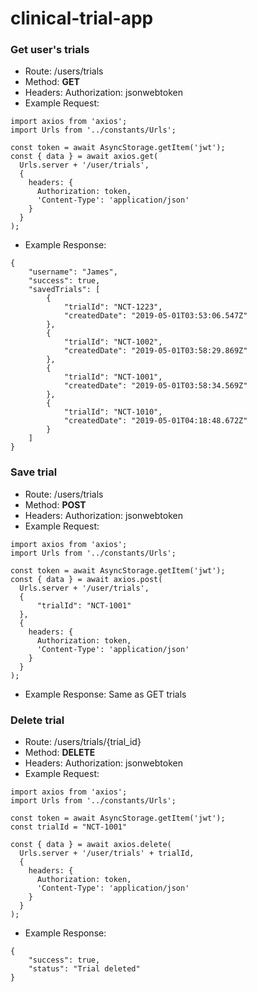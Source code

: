 # clinical-trial-app

### Get user's trials
* Route: /users/trials
* Method: **GET**
* Headers: Authorization: jsonwebtoken
* Example Request:
```
import axios from 'axios';
import Urls from '../constants/Urls';

const token = await AsyncStorage.getItem('jwt');
const { data } = await axios.get(
  Urls.server + '/user/trials',
  {
    headers: {
      Authorization: token,
      'Content-Type': 'application/json'
    }
  }
);
```
* Example Response:
```
{
    "username": "James",
    "success": true,
    "savedTrials": [
        {
            "trialId": "NCT-1223",
            "createdDate": "2019-05-01T03:53:06.547Z"
        },
        {
            "trialId": "NCT-1002",
            "createdDate": "2019-05-01T03:58:29.869Z"
        },
        {
            "trialId": "NCT-1001",
            "createdDate": "2019-05-01T03:58:34.569Z"
        },
        {
            "trialId": "NCT-1010",
            "createdDate": "2019-05-01T04:18:48.672Z"
        }
    ]
}
```

### Save trial
* Route: /users/trials
* Method: **POST**
* Headers: Authorization: jsonwebtoken
* Example Request:
```
import axios from 'axios';
import Urls from '../constants/Urls';

const token = await AsyncStorage.getItem('jwt');
const { data } = await axios.post(
  Urls.server + '/user/trials',
  {
	  "trialId": "NCT-1001"
  },
  {
    headers: {
      Authorization: token,
      'Content-Type': 'application/json'
    }
  }
);
```
* Example Response: Same as GET trials

### Delete trial
* Route: /users/trials/{trial_id}
* Method: **DELETE**
* Headers: Authorization: jsonwebtoken
* Example Request:
```
import axios from 'axios';
import Urls from '../constants/Urls';

const token = await AsyncStorage.getItem('jwt');
const trialId = "NCT-1001"

const { data } = await axios.delete(
  Urls.server + '/user/trials' + trialId,
  {
    headers: {
      Authorization: token,
      'Content-Type': 'application/json'
    }
  }
);
```
* Example Response:
```
{
    "success": true,
    "status": "Trial deleted"
}
```
